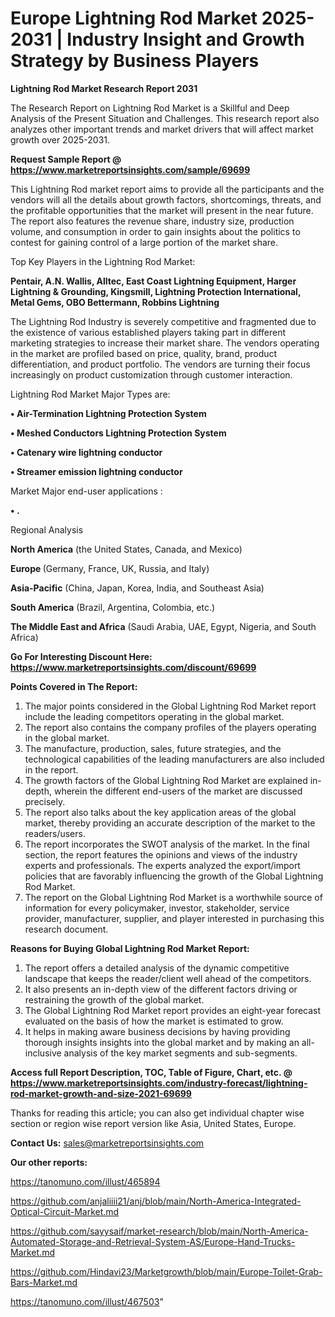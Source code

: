 # Europe Lightning Rod Market 2025-2031 | Industry Insight and Growth Strategy by Business Players

<strong>Lightning Rod Market Research Report 2031</strong>

The Research Report on Lightning Rod Market is a Skillful and Deep Analysis of the Present Situation and Challenges. This research report also analyzes other important trends and market drivers that will affect market growth over 2025-2031.

<strong>Request Sample Report @ <a href=https://www.marketreportsinsights.com/sample/69699>https://www.marketreportsinsights.com/sample/69699</a></strong>

This Lightning Rod market report aims to provide all the participants and the vendors will all the details about growth factors, shortcomings, threats, and the profitable opportunities that the market will present in the near future. The report also features the revenue share, industry size, production volume, and consumption in order to gain insights about the politics to contest for gaining control of a large portion of the market share.

Top Key Players in the Lightning Rod Market:

<strong>Pentair, A.N. Wallis, Alltec, East Coast Lightning Equipment, Harger Lightning & Grounding, Kingsmill, Lightning Protection International, Metal Gems, OBO Bettermann, Robbins Lightning</strong>

The Lightning Rod Industry is severely competitive and fragmented due to the existence of various established players taking part in different marketing strategies to increase their market share. The vendors operating in the market are profiled based on price, quality, brand, product differentiation, and product portfolio. The vendors are turning their focus increasingly on product customization through customer interaction.

Lightning Rod Market Major Types are:

<strong>• Air-Termination Lightning Protection System

• Meshed Conductors Lightning Protection System

• Catenary wire lightning conductor

• Streamer emission lightning conductor</strong>

Market Major end-user applications :

<strong>• .</strong>

Regional Analysis

</u><strong><b>North America</b></strong> (the United States, Canada, and Mexico)

<strong><b>Europe </b></strong>(Germany, France, UK, Russia, and Italy)

<strong><b>Asia-Pacific</b></strong> (China, Japan, Korea, India, and Southeast Asia)

<strong><b>South America</b></strong> (Brazil, Argentina, Colombia, etc.)

<strong><b>The Middle East and Africa</b></strong> (Saudi Arabia, UAE, Egypt, Nigeria, and South Africa)

<strong>Go For Interesting Discount Here: <a href=https://www.marketreportsinsights.com/discount/69699>https://www.marketreportsinsights.com/discount/69699</a></strong>

<strong>Points Covered in The Report:</strong>
<ol>
  <li>The major points considered in the Global Lightning Rod Market report include the leading competitors operating in the global market.</li>
  <li>The report also contains the company profiles of the players operating in the global market.</li>
  <li>The manufacture, production, sales, future strategies, and the technological capabilities of the leading manufacturers are also included in the report.</li>
  <li>The growth factors of the Global Lightning Rod Market are explained in-depth, wherein the different end-users of the market are discussed precisely.</li>
  <li>The report also talks about the key application areas of the global market, thereby providing an accurate description of the market to the readers/users.</li>
  <li>The report incorporates the SWOT analysis of the market. In the final section, the report features the opinions and views of the industry experts and professionals. The experts analyzed the export/import policies that are favorably influencing the growth of the Global Lightning Rod Market.</li>
  <li>The report on the Global Lightning Rod Market is a worthwhile source of information for every policymaker, investor, stakeholder, service provider, manufacturer, supplier, and player interested in purchasing this research document.</li>
</ol>
<strong>Reasons for Buying Global Lightning Rod Market Report:</strong>

<ol>
  <li>The report offers a detailed analysis of the dynamic competitive landscape that keeps the reader/client well ahead of the competitors.</li>
  <li>It also presents an in-depth view of the different factors driving or restraining the growth of the global market.</li>
  <li>The Global Lightning Rod Market report provides an eight-year forecast evaluated on the basis of how the market is estimated to grow.</li>
  <li>It helps in making aware business decisions by having providing thorough insights insights into the global market and by making an all-inclusive analysis of the key market segments and sub-segments.</li>
</ol>
<strong>Access full Report Description, TOC, Table of Figure, Chart, etc. @ <a href=https://www.marketreportsinsights.com/industry-forecast/lightning-rod-market-growth-and-size-2021-69699>https://www.marketreportsinsights.com/industry-forecast/lightning-rod-market-growth-and-size-2021-69699</a></strong>


Thanks for reading this article; you can also get individual chapter wise section or region wise report version like Asia, United States, Europe.

<strong>Contact Us:</strong>
sales@marketreportsinsights.com

<strong>Our other reports:</strong>

<a href=https://tanomuno.com/illust/465894>https://tanomuno.com/illust/465894</a>

<a href=https://github.com/anjaliiii21/anj/blob/main/North-America-Integrated-Optical-Circuit-Market.md>https://github.com/anjaliiii21/anj/blob/main/North-America-Integrated-Optical-Circuit-Market.md</a>

<a href=https://github.com/sayysaif/market-research/blob/main/North-America-Automated-Storage-and-Retrieval-System-AS/Europe-Hand-Trucks-Market.md>https://github.com/sayysaif/market-research/blob/main/North-America-Automated-Storage-and-Retrieval-System-AS/Europe-Hand-Trucks-Market.md</a>

<a href=https://github.com/Hindavi23/Marketgrowth/blob/main/Europe-Toilet-Grab-Bars-Market.md>https://github.com/Hindavi23/Marketgrowth/blob/main/Europe-Toilet-Grab-Bars-Market.md</a>

<a href=https://tanomuno.com/illust/467503>https://tanomuno.com/illust/467503</a>"
